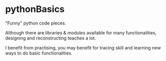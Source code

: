 # pythonBasics
"Funny" python code pieces.

Although there are libraries & modules available for many functionalities, designing and reconstructing teaches a lot.

I benefit from practising, you may benefit for tracing skill and learning new ways to do basic functionalities.

